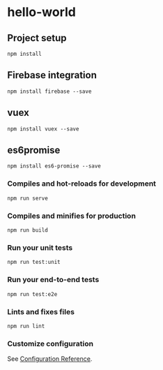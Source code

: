 # hello-world

## Project setup
```
npm install
```
## Firebase integration
```
npm install firebase --save
```
## vuex
```
npm install vuex --save
```

## es6promise
```
npm install es6-promise --save
```

### Compiles and hot-reloads for development
```
npm run serve
```

### Compiles and minifies for production
```
npm run build
```

### Run your unit tests
```
npm run test:unit
```

### Run your end-to-end tests
```
npm run test:e2e
```

### Lints and fixes files
```
npm run lint
```

### Customize configuration
See [Configuration Reference](https://cli.vuejs.org/config/).


